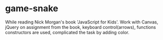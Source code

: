 # game-snake
While reading Nick Morgan's book 'JavaScript for Kids'. Work with Canvas, jQuery on assignment from the book, keyboard control(arrows), functions constructors are used, complicated the task by adding color.
